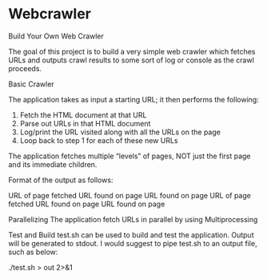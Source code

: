 # Webcrawler
Build Your Own Web Crawler

The goal of this project is to build a very simple web crawler which fetches URLs and outputs crawl results to some sort of log or console as the crawl proceeds.

Basic Crawler

The application takes as input a starting URL; it then performs the following:
1. Fetch the HTML document at that URL
2. Parse out URLs in that HTML document
3. Log/print the URL visited along with all the URLs on the page 
4. Loop back to step 1 for each of these new URLs

The application fetches multiple “levels” of pages, NOT just the first page and its immediate children.

Format of the output as follows:

URL of page fetched 
   URL found on page 
   URL found on page 
URL of page fetched 
   URL found on page 
   URL found on page
  
  
Parallelizing
The application fetch URLs in parallel by using Multiprocessing

Test and Build
test.sh can be used to build and test the application.
Output will be generated to stdout.
I would suggest to pipe test.sh to an output file, such as below:

./test.sh > out 2>&1
